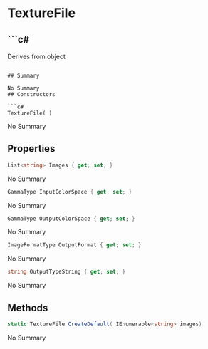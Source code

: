 # TextureFile

## ```c#
Derives from object
```

## Summary

No Summary
## Constructors

```c#
TextureFile( ) 
```
No Summary
## Properties

```c#
List<string> Images { get; set; } 
```
No Summary
```c#
GammaType InputColorSpace { get; set; } 
```
No Summary
```c#
GammaType OutputColorSpace { get; set; } 
```
No Summary
```c#
ImageFormatType OutputFormat { get; set; } 
```
No Summary
```c#
string OutputTypeString { get; set; } 
```
No Summary
## Methods

```c#
static TextureFile CreateDefault( IEnumerable<string> images) 
```
No Summary
